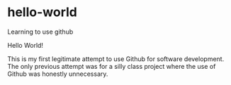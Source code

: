 # hello-world
Learning to use github

Hello World! 

This is my first legitimate attempt to use Github for software development. The only previous attempt was for a silly class project where the use of Github was honestly unnecessary. 

